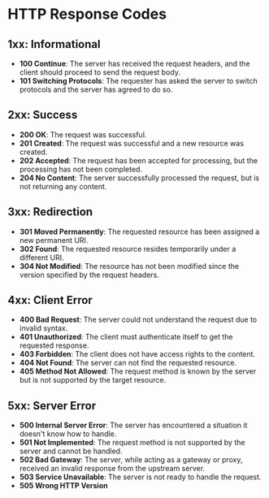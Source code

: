# HTTP Response Codes

## 1xx: Informational
- **100 Continue**: The server has received the request headers, and the client should proceed to send the request body.
- **101 Switching Protocols**: The requester has asked the server to switch protocols and the server has agreed to do so.

## 2xx: Success
- **200 OK**: The request was successful.
- **201 Created**: The request was successful and a new resource was created.
- **202 Accepted**: The request has been accepted for processing, but the processing has not been completed.
- **204 No Content**: The server successfully processed the request, but is not returning any content.

## 3xx: Redirection
- **301 Moved Permanently**: The requested resource has been assigned a new permanent URI.
- **302 Found**: The requested resource resides temporarily under a different URI.
- **304 Not Modified**: The resource has not been modified since the version specified by the request headers.

## 4xx: Client Error
- **400 Bad Request**: The server could not understand the request due to invalid syntax.
- **401 Unauthorized**: The client must authenticate itself to get the requested response.
- **403 Forbidden**: The client does not have access rights to the content.
- **404 Not Found**: The server can not find the requested resource.
- **405 Method Not Allowed**: The request method is known by the server but is not supported by the target resource.

## 5xx: Server Error
- **500 Internal Server Error**: The server has encountered a situation it doesn't know how to handle.
- **501 Not Implemented**: The request method is not supported by the server and cannot be handled.
- **502 Bad Gateway**: The server, while acting as a gateway or proxy, received an invalid response from the upstream server.
- **503 Service Unavailable**: The server is not ready to handle the request.
- **505 Wrong HTTP Version**  